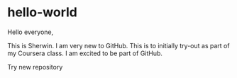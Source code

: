 # hello-world

Hello everyone,

This is Sherwin. I am very new to GitHub. This is to initially try-out as part of my Coursera class.
I am excited to be part of GitHub.

Try new repository
